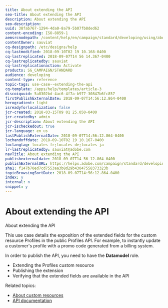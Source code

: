 ```yaml
---
title: About extending the API
seo-title: About extending the API
description: About extending the API
seo-description: 
uuid: 38fab767-1294-4da0-8a79-5b07fb8ded62
content-encoding: ISO-8859-1
aemsrcnodepath: /content/help/en/campaign/standard/developing/using/about-extending-the-api
contentOwner: sauviat
cq-designpath: /etc/designs/help
cq-lastmodified: 2018-09-10T02 19 10.168-0400
cq-lastreplicated: 2018-09-07T14 56 14.367-0400
cq-lastreplicatedby: sauviat
cq-lastreplicationaction: Activate
products: SG_CAMPAIGN/STANDARD
audience: developing
content-type: reference
topic-tags: use-case--extending-the-api
cq-template: /apps/help/templates/article-3
discoiquuid: 5a8302bd-4ac6-4f7a-b977-30847b6fc857
firstPublishExternalDate: 2018-09-07T14:56:12.864-0400
herogradient: light
isreadyforlocalization: false
jcr-created: 2018-03-15T09 01 25.050-0400
jcr-createdby: admin
jcr-description: About extending the API
jcr-ischeckedout: true
jcr-language: en_us
lastPublishExternalDate: 2018-09-07T14:56:12.864-0400
lochandoffdate: 2018-09-10T02 19 10.167-0400
loclangtag: locales fr;locales de;locales ja
lr-lastreplicatedby: sauviat@adobe.com
navTitle: About extending the API
publishexternaldate: 2018-09-07T14 56 12.864-0400
publishExternalURL: https://helpx.adobe.com/campaign/standard/developing/using/about-extending-the-api.html
sha1: f147b70ed7cd7553aa3b8d29b43047558373323b
topicBrowsingSortDate: 2018-09-07T14:56:12.864-0400
index: y
internal: n
snippet: y
---
```


# About extending the API

About extending the API

This use case details the exposition of the extended fields for the custom resource Profiles in the public Profiles API. For example, to instantly update a customer's profile with a promo code generated from a billing system.

In order to publish the API, you need to have the **Datamodel** role.

* Extending the Profiles custom resource
* Publishing the extension
* Verifying that the extended fields are available in the API

Related topics:

* [About custom resources](../../developing/using/data-model-concepts.md)
* [API documentation](https://docs.campaign.adobe.com/doc/standard/en/api/ACS_API.html)

